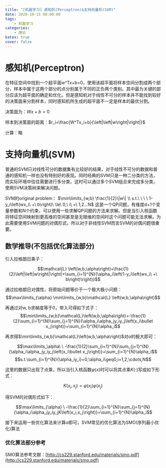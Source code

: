 ```yaml
---
title: "[机器学习] 感知机(Perceptron)&支持向量机(SVM)"
date: 2020-10-15 00:00:00
tags: 
    - 机器学习
categories:
    - 理论
katex: true
cover: false
---
```


# 感知机(Perceptron)

在特征空间中找到一个超平面w^Tx+b=0，使用该超平面将样本空间分割成两个部分，样本中属于这两个部分的点分别属于不同的正负两个类别。其中最为关键的部分应该为超平面的确定和优化。但是感知机对于线性不可分的样本并不能找到较好的决策面来分割样本，同时感知机所生成的超平面不一定是样本的最优分割。

决策面为：$Wx+b=0$

样本到决策面的距离：$r_i=\frac{W^Tx_i+b}{\left|\left|w\right|\right|}$

计算：略

# 支持向量机(SVM)

普通的SVM只对线性可分的数据集有比较好的结果，对于线性不可分的数据和普通的感知机一样也没有特别好的表现。同时经典的SVM只是一种二分类的方法，而实际环境中往往需要进行多分类，这时可以通过多个SVM组合来完成多分类，使用SVM决策树来解决问题。

SVM的original problem：
$\min\limits_{w,b}  \frac{1}{2}\|w\| \\ s.t.\ \ \ \ 1-y_i\left(wx_i\ +\ b\right)\ \le\ 0,\ i\ =\ 1,2...N$
这是一个QP问题，有维度d+1个变量参数和N个约束，可以使用一些求解QP问题的方法来求解。但是当引入核函数将特征空间映射到更高维的空间甚至是无限维的空间时这个问题可能无法求解。为此需要使用SVM问题的对偶形式，所以对于非线性SVM而言SVM的对偶问题很重要。

## 数学推导(不包括优化算法部分)

引入拉格朗日乘子：

$$\mathcal{L} \left(w,b,\alpha\right)=\frac{1}{2}\left|\left|w\right|\right|+\sum_{i=1}^{N}{\alpha_i\left(1-y_i\left(wx_i\ +\ b\right)\right)}$$

通过拉格朗日对偶性，将原始问题等价于一个极大极小问题：
$$\max\limits_{\alpha} \min\limits_{w,b}\mathcal{L} \left(w,b,\alpha\right)$$

再通过对w, b求梯度等于0，带入可得如下式子：
$$\min\limits_{w,b}\mathcal{L}\left(w,b,\alpha\right)=-\frac{1}{2}\sum_{i=1}^{N}\sum_{j=1}^{N}{\alpha_i\alpha_jy_iy_j\left(x_i\bullet x_j\right)}+\sum_{i=1}^{N}\alpha_i$$

再求得$\min\limits_{w,b}\mathcal{L}\left(w,b,\alpha\right)$对$\alpha$的极大即可：

$$\max\limits_\alpha\ \ -\frac{1}{2}\sum_{i=1}^{N}\sum_{j=1}^{N}{\alpha_i\alpha_jy_iy_j\left(x_i\bullet x_j\right)}+\sum_{i=1}^{N}\alpha_i$$
$$s.t.\sum_{i=1}^{N}{\alpha_iy_i}=0,\alpha_i\geq0,i=1,2,\cdots,N$$

这里的数据只出现了点乘，所以当引入核函数$\varphi\left(x\right)$时可以将其点乘$K\left(\cdot\right)$写成如下形式：

$$K\left(x_i,x_j\right)=\varphi\left(x_i\right)\varphi\left(x_j\right)$$

得SVM的对偶形式如下：

$$\max\limits_{\alpha} \ -\frac{1}{2}\sum_{i=1}^{N}\sum_{j=1}^{N}{\alpha_i\alpha_jy_iy_jK\left(x_i,x_j\right)}+\sum_{i=1}^{N}\alpha_i$$

接下来运用一些优化算法来计算$\alpha$即可，SVM常见的优化算法为SMO(序列最小优化)算法

### 优化算法部分参考

SMO算法参考文献：[http://cs229.stanford.edu/materials/smo.pdf](http://cs229.stanford.edu/materials/smo.pdf)